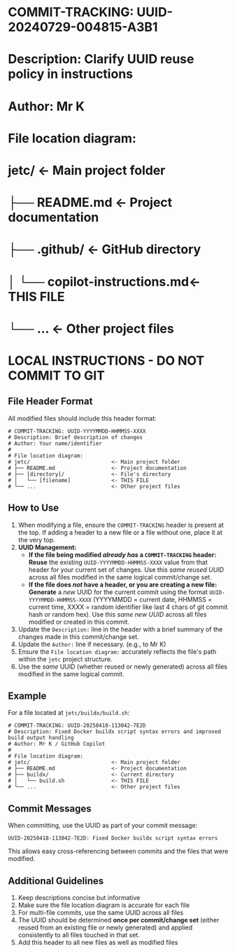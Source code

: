 # COMMIT-TRACKING: UUID-20240729-004815-A3B1
# Description: Clarify UUID reuse policy in instructions
# Author: Mr K
#
# File location diagram:
# jetc/                          <- Main project folder
# ├── README.md                  <- Project documentation
# ├── .github/                   <- GitHub directory
# │   └── copilot-instructions.md<- THIS FILE
# └── ...                        <- Other project files

# LOCAL INSTRUCTIONS - DO NOT COMMIT TO GIT

## File Header Format

All modified files should include this header format:

```
# COMMIT-TRACKING: UUID-YYYYMMDD-HHMMSS-XXXX
# Description: Brief description of changes
# Author: Your name/identifier
#
# File location diagram:
# jetc/                          <- Main project folder
# ├── README.md                  <- Project documentation
# ├── [directory]/               <- File's directory
# │   └── [filename]             <- THIS FILE
# └── ...                        <- Other project files
```

## How to Use

1.  When modifying a file, ensure the `COMMIT-TRACKING` header is present at the top. If adding a header to a new file or a file without one, place it at the very top.
2.  **UUID Management:**
    *   **If the file being modified *already has* a `COMMIT-TRACKING` header:** **Reuse** the existing `UUID-YYYYMMDD-HHMMSS-XXXX` value from that header for your current set of changes. Use this *same reused UUID* across all files modified in the same logical commit/change set.
    *   **If the file does *not* have a header, or you are creating a new file:** **Generate** a *new* UUID for the current commit using the format `UUID-YYYYMMDD-HHMMSS-XXXX` (YYYYMMDD = current date, HHMMSS = current time, XXXX = random identifier like last 4 chars of git commit hash or random hex). Use this *same new UUID* across all files modified or created in this commit.
3.  Update the `Description:` line in the header with a brief summary of the changes made in this commit/change set.
4.  Update the `Author:` line if necessary. (e.g., to Mr K)
5.  Ensure the `File location diagram:` accurately reflects the file's path within the `jetc` project structure.
6.  Use the *same* UUID (whether reused or newly generated) across all files modified in the same logical commit.

## Example

For a file located at `jetc/buildx/build.sh`:

```
# COMMIT-TRACKING: UUID-20250418-113042-7E2D
# Description: Fixed Docker buildx script syntax errors and improved build output handling
# Author: Mr K / GitHub Copilot
#
# File location diagram:
# jetc/                          <- Main project folder
# ├── README.md                  <- Project documentation
# ├── buildx/                    <- Current directory
# │   └── build.sh               <- THIS FILE
# └── ...                        <- Other project files
```

## Commit Messages

When committing, use the UUID as part of your commit message:

```
UUID-20250418-113042-7E2D: Fixed Docker buildx script syntax errors
```

This allows easy cross-referencing between commits and the files that were modified.

## Additional Guidelines

1. Keep descriptions concise but informative
2. Make sure the file location diagram is accurate for each file
3. For multi-file commits, use the same UUID across all files
4. The UUID should be determined **once per commit/change set** (either reused from an existing file or newly generated) and applied consistently to all files touched in that set.
5. Add this header to all new files as well as modified files

